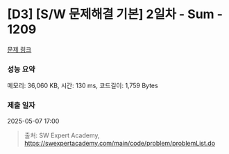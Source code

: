 # [D3] [S/W 문제해결 기본] 2일차 - Sum - 1209 

[문제 링크](https://swexpertacademy.com/main/code/problem/problemDetail.do?contestProbId=AV13_BWKACUCFAYh) 

### 성능 요약

메모리: 36,060 KB, 시간: 130 ms, 코드길이: 1,759 Bytes

### 제출 일자

2025-05-07 17:00



> 출처: SW Expert Academy, https://swexpertacademy.com/main/code/problem/problemList.do